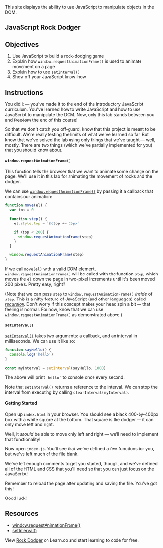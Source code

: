 This site displays the ability to use JavaScript to manipulate objects in the DOM.

JavaScript Rock Dodger
---

## Objectives

1. Use JavaScript to build a rock-dodging game
2. Explain how `window.requestAnimationFrame()` is used to animate movement on a page
3. Explain how to use `setInterval()`
4. Show off your JavaScript know-how

## Instructions

You did it — you've made it to the end of the introductory JavaScript
curriculum. You've learned how to write JavaScript and how to use JavaScript to
manipulate the DOM. Now, only this lab stands between you and ~~freedom~~ the
end of this course!

So that we don't catch you off-guard, know that this project is meant to be
difficult. We're really testing the limits of what we've learned so far. But
know that we've solved the lab using only things that we've taught — well,
mostly. There are two things (which we've partially implemented for you) that
you should know about.

#### `window.requestAnimationFrame()`

This function tells the browser that we want to animate some change on the page.
We'll use it in this lab for animating the movement of rocks and the dodger.

We can use [`window.requestAnimationFrame()`][requestAnimation] by passing it a
callback that contains our animation:

``` javascript
function move(el) {
  var top = 0

  function step() {
    el.style.top = `${top += 2}px`

    if (top < 200) {
      window.requestAnimationFrame(step)
    }
  }

  window.requestAnimationFrame(step)
}
```

If we call `move(el)` with a valid DOM element, `window.requestAnimationFrame()`
will be called with the function `step`, which moves the `el` down the page in
two-pixel increments until it's been moved 200 pixels. Pretty easy, right?

(Note that we can pass `step` to `window.requestAnimationFrame()` _inside_ of
`step`. This is a nifty feature of JavaScript (and other languages) called
[_recursion_](https://en.wikipedia.org/wiki/Recursion_(computer_science)). Don't
worry if this concept makes your head spin a bit — that feeling is normal. For
now, know that we can use `window.requestAnimationFrame()` as demonstrated
above.)

#### `setInterval()`

[`setInterval()`][setInterval]
takes two arguments: a callback, and an interval in milliseconds. We can use it
like so:

``` javascript
function sayHello() {
  console.log('hello')
}

const myInterval = setInterval(sayHello, 1000)
```

The above will print `'hello'` to console once every second.

Note that `setInterval()` returns a reference to the interval. We can stop the
interval from executing by calling `clearInterval(myInterval)`.

#### Getting Started

Open up `index.html` in your browser. You should see a black 400-by-400px box
with a white square at the bottom. That square is the dodger — it can only move
left and right.

Well, it _should_ be able to move only left and right — we'll need to implement
that functionality!

Now open `index.js`. You'll see that we've defined a few functions for you, but
we've left much of the file blank.

We've left enough comments to get you started, though, and we've defined all of
the HTML and CSS that you'll need so that you can just focus on the JavaScript!

Remember to reload the page after updating and saving the file. You've got this!

Good luck!

## Resources

- [window.requestAnimationFrame()](https://developer.mozilla.org/en-US/docs/Web/API/window/requestAnimationFrame)
- [setInterval()](https://developer.mozilla.org/en-US/docs/Web/API/WindowTimers/setInterval)

<p class='util--hide'>View <a href='https://learn.co/lessons/javascript-rock-dodger'>Rock Dodger</a> on Learn.co and start learning to code for free.</p>

[requestAnimation]: https://developer.mozilla.org/en-US/docs/Web/API/window/requestAnimationFrame
[setInterval]: https://developer.mozilla.org/en-US/docs/Web/API/WindowTimers/setInterval
